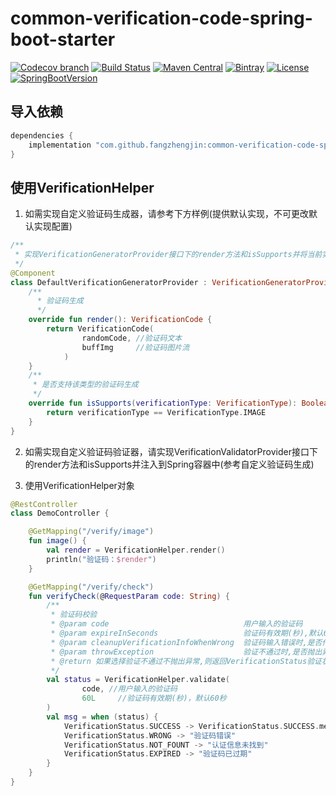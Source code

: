 # common-verification-code-spring-boot-starter

[![Codecov branch](https://img.shields.io/codecov/c/github/fangzhengjin/common-verification-code-spring-boot-starter/master.svg?logo=codecov&style=flat-square)](https://codecov.io/gh/fangzhengjin/common-verification-code-spring-boot-starter)
[![Build Status](https://img.shields.io/travis/com/fangzhengjin/common-verification-code-spring-boot-starter/master.svg?style=flat-square)](https://travis-ci.com/fangzhengjin/common-verification-code-spring-boot-starter)
[![Maven Central](https://img.shields.io/maven-central/v/com.github.fangzhengjin/common-verification-code-spring-boot-starter.svg?style=flat-square&color=brightgreen)](https://maven-badges.herokuapp.com/maven-central/com.github.fangzhengjin/common-verification-code-spring-boot-starter/)
[![Bintray](https://img.shields.io/bintray/v/fangzhengjin/maven/common-verification-code-spring-boot-starter.svg?style=flat-square&color=blue)](https://bintray.com/fangzhengjin/maven/common-verification-code-spring-boot-starter/_latestVersion)
[![License](https://img.shields.io/github/license/fangzhengjin/common-verification-code-spring-boot-starter.svg?style=flat-square&color=blue)](https://www.gnu.org/licenses/gpl-3.0.txt)
[![SpringBootVersion](https://img.shields.io/badge/SpringBoot-2.1.3-heightgreen.svg?style=flat-square)](https://spring.io/projects/spring-boot)

## 导入依赖
```groovy
dependencies {
    implementation "com.github.fangzhengjin:common-verification-code-spring-boot-starter:version"
}
```

## 使用VerificationHelper
1. 如需实现自定义验证码生成器，请参考下方样例(提供默认实现，不可更改默认实现配置)
```kotlin
/**
 * 实现VerificationGeneratorProvider接口下的render方法和isSupports并将当前实现类注册到Spring容器中
 */
@Component
class DefaultVerificationGeneratorProvider : VerificationGeneratorProvider {
    /**
      * 验证码生成
      */
    override fun render(): VerificationCode {
        return VerificationCode(
                randomCode, //验证码文本 
                buffImg     //验证码图片流
            )
    }
    /**
     * 是否支持该类型的验证码生成
     */
    override fun isSupports(verificationType: VerificationType): Boolean {
        return verificationType == VerificationType.IMAGE
    }
}
```

2. 如需实现自定义验证码验证器，请实现VerificationValidatorProvider接口下的render方法和isSupports并注入到Spring容器中(参考自定义验证码生成)

3. 使用VerificationHelper对象
```kotlin
@RestController
class DemoController {

    @GetMapping("/verify/image")
    fun image() {
        val render = VerificationHelper.render()
        println("验证码：$render")
    }

    @GetMapping("/verify/check")
    fun verifyCheck(@RequestParam code: String) {
        /**
         * 验证码校验
         * @param code                              用户输入的验证码
         * @param expireInSeconds                   验证码有效期(秒),默认60
         * @param cleanupVerificationInfoWhenWrong  验证码输入错误时,是否作废之前的验证码信息,默认false
         * @param throwException                    验证不通过时,是否抛出异常,默认false
         * @return 如果选择验证不通过不抛出异常,则返回VerificationStatus验证状态枚举
         */
        val status = VerificationHelper.validate(
                code, //用户输入的验证码
                60L     //验证码有效期(秒)，默认60秒
        )
        val msg = when (status) {
            VerificationStatus.SUCCESS -> VerificationStatus.SUCCESS.message
            VerificationStatus.WRONG -> "验证码错误"
            VerificationStatus.NOT_FOUNT -> "认证信息未找到"
            VerificationStatus.EXPIRED -> "验证码已过期"
        }
    }
}
```

